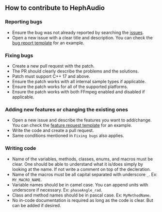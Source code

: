 ## How to contribute to HephAudio

### Reporting bugs

- Ensure the bug was not already reported by searching the [issues](https://github.com/ozguronsoy/HephAudio/issues).
- Open a new issue with a clear title and description. You can check the [bug report template](/.github/ISSUE_TEMPLATE/bug_report.md) for an example.


### Fixing bugs

- Create a new pull request with the patch.
- The PR should clearly describe the problems and the solutions.
- Patch must support C++ 17 and above.
- Ensure the patch works with all internal sample types if applicable.
- Ensure the patch works for all of the supported platforms.
- Ensure the patch works with both FFmpeg enabled and disabled if applicable.


### Adding new features or changing the existing ones

- Open a new issue and describe the features you want to add/change. You can check the [feature request template](/.github/ISSUE_TEMPLATE/feature_request.md) for an example.
- Write the code and create a pull request.
- Same conditions mentioned in ``Fixing bugs`` also applies.


### Writing code

- Name of the variables, methods, classes, enums, and macros must be clear. One should be able to understand what it is/does simply by looking at the name. If not write a comment on top of the decleration.
- Name of the macros must be all capital separated with underscore ``_``. Ex: ``MY_MACRO_NAME``.
- Variable names should be in camel case. You can append units with underscore if necessary. Ex: ``phaseAngle_rad``.
- Class and method names should be in pascal case. Ex: ``MyMethodName``.
- No in-code documentation is required as long as the code is clear. But can be added if desired.
